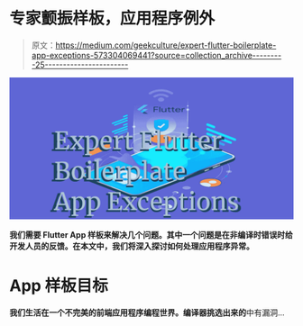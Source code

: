# 专家颤振样板，应用程序例外

> 原文：<https://medium.com/geekculture/expert-flutter-boilerplate-app-exceptions-573304069441?source=collection_archive---------25----------------------->

![](img/199065951e6095490d62d62356028915.png)

**我们需要 Flutter App 样板来解决几个问题。其中一个问题是在非编译时错误时给开发人员的反馈。在本文中，我们将深入探讨如何处理应用程序异常。**

# **App 样板目标**

**我们生活在一个不完美的前端应用程序编程世界。编译器挑选出来的**中有漏洞…